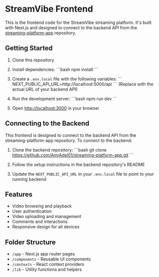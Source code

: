 # StreamVibe Frontend

This is the frontend code for the StreamVibe streaming platform. It's built with Next.js and designed to connect to the backend API from the [streaming-platform-app](https://github.com/AmrAdel01/streaming-platform-app) repository.

## Getting Started

1. Clone this repository
2. Install dependencies:
   \`\`\`bash
   npm install
   \`\`\`
3. Create a `.env.local` file with the following variables:
   \`\`\`
   NEXT_PUBLIC_API_URL=http://localhost:5000/api
   \`\`\`
   (Replace with the actual URL of your backend API)

4. Run the development server:
   \`\`\`bash
   npm run dev
   \`\`\`

5. Open [http://localhost:3000](http://localhost:3000) in your browser

## Connecting to the Backend

This frontend is designed to connect to the backend API from the streaming-platform-app repository. To connect to the backend:

1. Clone the backend repository:
   \`\`\`bash
   git clone https://github.com/AmrAdel01/streaming-platform-app.git
   \`\`\`

2. Follow the setup instructions in the backend repository's README

3. Update the `NEXT_PUBLIC_API_URL` in your `.env.local` file to point to your running backend

## Features

- Video browsing and playback
- User authentication
- Video uploading and management
- Comments and interactions
- Responsive design for all devices

## Folder Structure

- `/app` - Next.js app router pages
- `/components` - Reusable UI components
- `/contexts` - React context providers
- `/lib` - Utility functions and helpers
